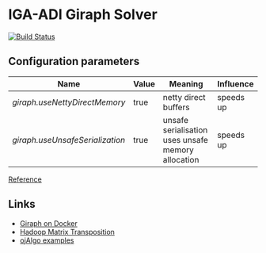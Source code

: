 # IGA-ADI Giraph Solver
[![Build Status](https://travis-ci.com/kboom/iga-adi-giraph.svg?token=wBhPe1ndPxyFXb6jUk8s&branch=master)](https://travis-ci.com/kboom/iga-adi-giraph)


## Configuration parameters

| Name | Value | Meaning | Influence |
|------|-------|---------|-----------|
|  *giraph.useNettyDirectMemory*   |  true     |     netty direct buffers   |  speeds up         |
|  *giraph.useUnsafeSerialization*   |  true     |     unsafe serialisation uses unsafe memory allocation    |  speeds up         |

[Reference](https://giraph.apache.org/options.html)

## Links

* [Giraph on Docker](https://github.com/uwsampa/giraph-docker)
* [Hadoop Matrix Transposition](https://github.com/o19s/Hadoopadoop/blob/master/matrixtranspose/MatrixTranspose.java)
* [ojAlgo examples](https://www.ojalgo.org/code-examples/)